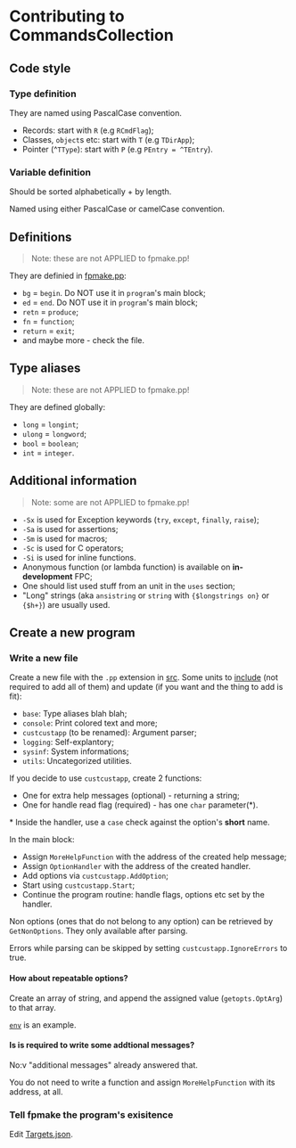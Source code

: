 # Contributing to CommandsCollection

## Code style

### Type definition

They are named using PascalCase convention.

* Records: start with `R` (e.g `RCmdFlag`);
* Classes, `object`s etc: start with `T` (e.g `TDirApp`);
* Pointer (^`TType`): start with `P` (e.g `PEntry = ^TEntry`).

### Variable definition

Should be sorted alphabetically + by length.

Named using either PascalCase or camelCase convention.

## Definitions

> Note: these are not APPLIED to fpmake.pp!

They are definied in [fpmake.pp](fpmake.pp):

* `bg` = `begin`. Do NOT use it in `program`'s main block;
* `ed` = `end`. Do NOT use it in `program`'s main block;
* `retn` = `produce`;
* `fn` = `function`;
* `return` = `exit`;
* and maybe more - check the file.

## Type aliases

> Note: these are not APPLIED to fpmake.pp!

They are defined globally:

* `long` = `longint`;
* `ulong` = `longword`;
* `bool` = `boolean`;
* `int` = `integer`.

## Additional information

> Note: some are not APPLIED to fpmake.pp!

* `-Sx` is used for Exception keywords (`try`, `except`, `finally`, `raise`);
* `-Sa` is used for assertions;
* `-Sm` is used for macros;
* `-Sc` is used for C operators;
* `-Si` is used for inline functions.
* Anonymous function (or lambda function) is available on **in-development** FPC;
* One should list used stuff from an unit in the `uses` section;
* "Long" strings (aka `ansistring` or `string` with `{$longstrings on}` or `{$h+}`) are usually used.

## Create a new program

### Write a new file

Create a new file with the `.pp` extension in [src](src). Some units to [include](include) (not required to add all of them) and update (if you want and the thing to add is fit):

* `base`: Type aliases blah blah;
* `console`: Print colored text and more;
* `custcustapp` (to be renamed): Argument parser;
* `logging`: Self-explantory;
* `sysinf`: System informations;
* `utils`: Uncategorized utilities.

If you decide to use `custcustapp`, create 2 functions:

* One for extra help messages (optional) - returning a string;
* One for handle read flag (required) - has one `char` parameter(\*).

\* Inside the handler, use a `case` check against the option's **short** name.

In the main block:

* Assign `MoreHelpFunction` with the address of the created help message;
* Assign `OptionHandler` with the address of the created handler.
* Add options via `custcustapp.AddOption`;
* Start using `custcustapp.Start`;
* Continue the program routine: handle flags, options etc set by the handler.

Non options (ones that do not belong to any option) can be retrieved by `GetNonOptions`.
They only available after parsing.

Errors while parsing can be skipped by setting `custcustapp.IgnoreErrors` to true.

#### How about repeatable options?

Create an array of string, and append the assigned value (`getopts.OptArg`) to that array.

[`env`](src/env.pp) is an example.

#### Is is required to write some addtional messages?

No:v "additional messages" already answered that.

You do not need to write a function and assign `MoreHelpFunction` with its address, at all.

### Tell fpmake the program's exisitence

Edit [Targets.json](Targets.json).